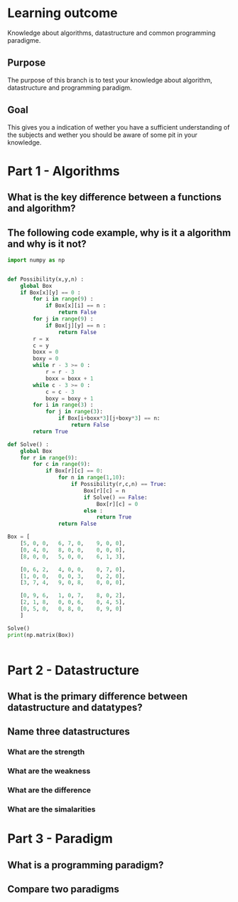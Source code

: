 # Learning outcome
Knowledge about algorithms, datastructure and common programming paradigme. 

## Purpose
The purpose of this branch is to test your knowledge about algorithm, datastructure and programming paradigm. 

## Goal
This gives you a indication of wether you have a sufficient understanding of the subjects and wether you should be aware of some pit in your knowledge. 


# Part 1 - Algorithms
## What is the key difference between a functions and algorithm?

## The following code example, why is it a algorithm and why is it not?

```PYTHON
import numpy as np


def Possibility(x,y,n) :
    global Box
    if Box[x][y] == 0 :
        for i in range(9) :
            if Box[x][i] == n :
                return False
        for j in range(9) :
            if Box[j][y] == n :
                return False
        r = x
        c = y
        boxx = 0
        boxy = 0
        while r - 3 >= 0 :
            r = r - 3
            boxx = boxx + 1
        while c - 3 >= 0 :
            c = c - 3
            boxy = boxy + 1
        for i in range(3) :
            for j in range(3):
                if Box[i+boxx*3][j+boxy*3] == n:
                    return False
        return True

def Solve() :
    global Box
    for r in range(9):
        for c in range(9):
            if Box[r][c] == 0:
                for n in range(1,10):
                    if Possibility(r,c,n) == True:
                        Box[r][c] = n
                        if Solve() == False:
                            Box[r][c] = 0
                        else :
                            return True
                return False

Box = [
    [5, 0, 0,   6, 7, 0,    9, 0, 0],
    [0, 4, 0,   8, 0, 0,    0, 0, 0],
    [8, 0, 0,   5, 0, 0,    6, 1, 3],

    [0, 6, 2,   4, 0, 0,    0, 7, 0],
    [1, 0, 0,   0, 0, 3,    0, 2, 0],
    [3, 7, 4,   9, 0, 8,    0, 0, 0],

    [0, 9, 6,   1, 0, 7,    8, 0, 2],
    [2, 1, 8,   0, 0, 6,    0, 4, 5],
    [0, 5, 0,   0, 8, 0,    0, 9, 0]
    ]

Solve()
print(np.matrix(Box))
    


```

# Part 2 - Datastructure

## What is the primary difference between datastructure and datatypes?

## Name three datastructures 

### What are the strength

### What are the weakness

### What are the difference

### What are the simalarities

# Part 3 - Paradigm

## What is a programming paradigm?

## Compare two paradigms
